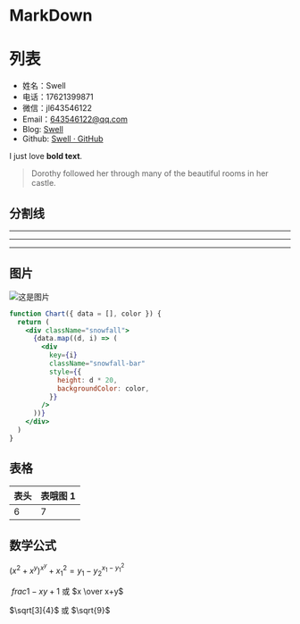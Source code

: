 # MarkDown

# 列表

- 姓名：Swell
- 电话：17621399871
- 微信：jl643546122
- Email：643546122@qq.com
- Blog: [Swell](https://18355166248.github.io/)
- Github: [Swell · GitHub](https://github.com/18355166248)

I just love **bold text**.

> Dorothy followed her through many of the beautiful rooms in her castle.

## 分割线

---

---

---

## 图片

![这是图片](http://101.43.11.224:11000/images/2023-06-04/1685893055872-7-23021G64415.webp "Magic Gardens")

```jsx
function Chart({ data = [], color }) {
  return (
    <div className="snowfall">
      {data.map((d, i) => (
        <div
          key={i}
          className="snowfall-bar"
          style={{
            height: d * 20,
            backgroundColor: color,
          }}
        />
      ))}
    </div>
  )
}
```

## 表格

| 表头 | 表哦图 1 |
| ---- | -------- |
| 6    | 7        |

## 数学公式

$(x^2 + x^y )^{x^y}+ x_1^2= y_1 - y_2^{x_1-y_1^2}$

$\ frac{1-x}{y+1}$ 或 $x \over x+y$

$\sqrt[3]{4}$ 或 $\sqrt{9}$
